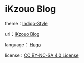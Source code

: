# iKzouo Blog 

theme：[Indigo-Style](https://github.com/yscoder/hexo-theme-indigo)

url：[iKzouo Blog](https://ikzouo.github.io/)

language： [Hugo](https://gohugo.io/)

license：[CC BY-NC-SA 4.0 License](https://creativecommons.org/licenses/by-nc-sa/4.0/)
